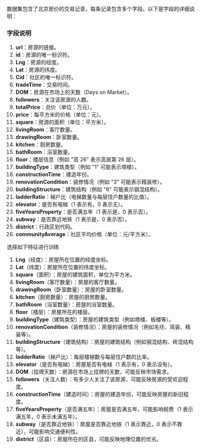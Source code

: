 数据集包含了北京房价的交易记录，每条记录包含多个字段。以下是字段的详细说明：

### 字段说明
1. **url**：房源的链接。
2. **id**：房源的唯一标识符。
3. **Lng**：房源的经度。
4. **Lat**：房源的纬度。
5. **Cid**：社区的唯一标识符。
6. **tradeTime**：交易时间。
7. **DOM**：房源在市场上的天数（Days on Market）。
8. **followers**：关注该房源的人数。
9. **totalPrice**：总价（单位：万元）。
10. **price**：每平方米的价格（单位：元）。
11. **square**：房源的面积（单位：平方米）。
12. **livingRoom**：客厅数量。
13. **drawingRoom**：卧室数量。
14. **kitchen**：厨房数量。
15. **bathRoom**：浴室数量。
16. **floor**：楼层信息（例如 "高 26" 表示高层第 26 层）。
17. **buildingType**：建筑类型（例如 "1" 可能表示塔楼）。
18. **constructionTime**：建造年份。
19. **renovationCondition**：装修情况（例如 "3" 可能表示精装修）。
20. **buildingStructure**：建筑结构（例如 "6" 可能表示钢混结构）。
21. **ladderRatio**：梯户比（电梯数量与每层住户数量的比值）。
22. **elevator**：是否有电梯（1 表示有，0 表示无）。
23. **fiveYearsProperty**：是否满五年（1 表示是，0 表示否）。
24. **subway**：是否靠近地铁（1 表示是，0 表示否）。
25. **district**：行政区划代码。
26. **communityAverage**：社区平均价格（单位：元/平方米）。

选择如下特征进行训练

1. **Lng**（经度）：房屋所在位置的经度坐标。
2. **Lat**（纬度）：房屋所在位置的纬度坐标。
3. **square**（面积）：房屋的建筑面积，单位为平方米。
4. **livingRoom**（客厅数量）：房屋的客厅数量。
5. **drawingRoom**（卧室数量）：房屋的卧室数量。
6. **kitchen**（厨房数量）：房屋的厨房数量。
7. **bathRoom**（浴室数量）：房屋的浴室数量。
8. **floor**（楼层）：房屋所在的楼层。
9. **buildingType**（建筑类型）：房屋的建筑类型（例如塔楼、板楼等）。
10. **renovationCondition**（装修情况）：房屋的装修情况（例如毛坯、简装、精装等）。
11. **buildingStructure**（建筑结构）：房屋的建筑结构（例如钢混结构、砖混结构等）。
12. **ladderRatio**（梯户比）：每层楼梯数与每层住户数的比率。
13. **elevator**（是否有电梯）：房屋是否有电梯（1 表示有，0 表示没有）。
14. **DOM**（挂牌天数）：房源在市场上挂牌的天数，可能反映市场需求。
15. **followers**（关注人数）：有多少人关注了该房源，可能反映房源的受欢迎程度。
16. **constructionTime**（建造时间）：房屋的建造年份，可能反映房屋的新旧程度。
17. **fiveYearsProperty**（是否满五年）：房屋是否满五年，可能影响税费（1 表示满五年，0 表示未满五年）。
18. **subway**（是否靠近地铁）：房屋是否靠近地铁（1 表示靠近，0 表示不靠近），可能影响交通便利性。
19. **district**（区县）：房屋所在的区县，可能反映地理位置的优劣。

